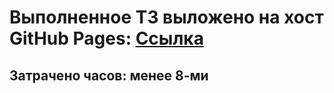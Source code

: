 # Выполненное ТЗ выложено на хост GitHub Pages: [Ссылка](https://tiodio324.github.io/traektoria-test-work/)

## Затрачено часов: менее 8-ми
